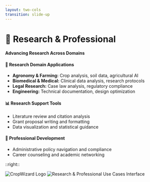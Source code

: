 ```yaml
---
layout: two-cols
transition: slide-up
---
```


<ThemeToggle />

# <span class="slide-title">🔬 Research & Professional</span>

<div class="pr-4">
  <h4 class="montserrat-paragraph text-sm font-bold text-green-700 dark:text-green-200 mb-3">
    Advancing Research Across Domains
  </h4>
  
  <!-- Domain-Specific Research Applications -->
  <div class="mb-3">
    <h4 class="montserrat-paragraph text-xs font-semibold text-blue-700 dark:text-blue-200 mb-1 flex items-center gap-1">
      <span class="text-blue-500">🔬</span> Research Domain Applications
    </h4>
    <ul class="space-y-1 text-xs">
      <li class="flex items-start gap-2">
        <span class="w-1 h-1 bg-green-500 rounded-full flex-shrink-0 mt-2"></span>
        <span class="montserrat-paragraph text-gray-700 dark:text-gray-300"><strong>Agronomy & Farming:</strong> Crop analysis, soil data, agricultural AI</span>
      </li>
      <li class="flex items-start gap-2">
        <span class="w-1 h-1 bg-green-500 rounded-full flex-shrink-0 mt-2"></span>
        <span class="montserrat-paragraph text-gray-700 dark:text-gray-300"><strong>Biomedical & Medical:</strong> Clinical data analysis, research protocols</span>
      </li>
      <li class="flex items-start gap-2">
        <span class="w-1 h-1 bg-green-500 rounded-full flex-shrink-0 mt-2"></span>
        <span class="montserrat-paragraph text-gray-700 dark:text-gray-300"><strong>Legal Research:</strong> Case law analysis, regulatory compliance</span>
      </li>
      <li class="flex items-start gap-2">
        <span class="w-1 h-1 bg-green-500 rounded-full flex-shrink-0 mt-2"></span>
        <span class="montserrat-paragraph text-gray-700 dark:text-gray-300"><strong>Engineering:</strong> Technical documentation, design optimization</span>
      </li>
    </ul>
  </div>

  <!-- Research Methodology Support -->
  <div class="mb-3">
    <h4 class="montserrat-paragraph text-xs font-semibold text-purple-700 dark:text-purple-200 mb-1 flex items-center gap-1">
      <span class="text-purple-500">📊</span> Research Support Tools
    </h4>
    <ul class="space-y-1 text-xs">
      <li class="flex items-start gap-2">
        <span class="w-1 h-1 bg-green-500 rounded-full flex-shrink-0 mt-2"></span>
        <span class="montserrat-paragraph text-gray-700 dark:text-gray-300">Literature review and citation analysis</span>
      </li>
      <li class="flex items-start gap-2">
        <span class="w-1 h-1 bg-green-500 rounded-full flex-shrink-0 mt-2"></span>
        <span class="montserrat-paragraph text-gray-700 dark:text-gray-300">Grant proposal writing and formatting</span>
      </li>
      <li class="flex items-start gap-2">
        <span class="w-1 h-1 bg-green-500 rounded-full flex-shrink-0 mt-2"></span>
        <span class="montserrat-paragraph text-gray-700 dark:text-gray-300">Data visualization and statistical guidance</span>
      </li>
    </ul>
  </div>

  <!-- Professional Development -->
  <div>
    <h4 class="montserrat-paragraph text-xs font-semibold text-orange-700 dark:text-orange-200 mb-1 flex items-center gap-1">
      <span class="text-orange-500">🎯</span> Professional Development
    </h4>
    <ul class="space-y-1 text-xs">
      <li class="flex items-start gap-2">
        <span class="w-1 h-1 bg-green-500 rounded-full flex-shrink-0 mt-2"></span>
        <span class="montserrat-paragraph text-gray-700 dark:text-gray-300">Administrative policy navigation and compliance</span>
      </li>
      <li class="flex items-start gap-2">
        <span class="w-1 h-1 bg-green-500 rounded-full flex-shrink-0 mt-2"></span>
        <span class="montserrat-paragraph text-gray-700 dark:text-gray-300">Career counseling and academic networking</span>
      </li>
    </ul>
  </div>
</div>

::right::

<!-- Research & Professional Use Cases Screenshot -->
<a href="https://uiuc.chat/cropwizard-1.5" target="_blank" class="h-full w-full flex flex-col space-y-2 justify-center mt-4" style="border: none; text-decoration: none;">
  <div class="w-full flex flex-col items-start space-y-2">
    <img src="/images/logos/cropwizard_logo.png" alt="CropWizard Logo" class="h-8">
    <img src="/images/pest_detection.png" alt="Research & Professional Use Cases Interface" class="w-full rounded-xl shadow-lg">
  </div>
</a>

<!--
Research & Professional use cases slide:
- Domain-specific research applications across agronomy, biomedical, legal, and engineering fields
- Research methodology support for literature review, grants, and data analysis
- Professional development for policy navigation and academic networking
-->